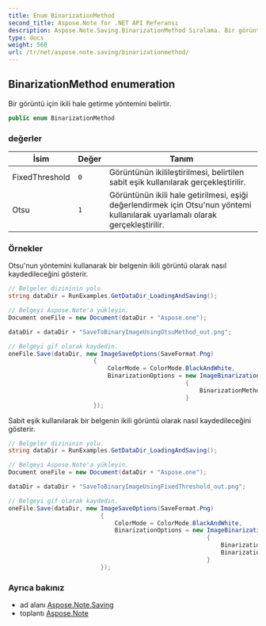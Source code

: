 ```yaml
---
title: Enum BinarizationMethod
second_title: Aspose.Note for .NET API Referansı
description: Aspose.Note.Saving.BinarizationMethod Sıralama. Bir görüntü için ikili hale getirme yöntemini belirtir.
type: docs
weight: 560
url: /tr/net/aspose.note.saving/binarizationmethod/
---
```

## BinarizationMethod enumeration

Bir görüntü için ikili hale getirme yöntemini belirtir.

```csharp
public enum BinarizationMethod
```

### değerler

| İsim | Değer | Tanım |
| --- | --- | --- |
| FixedThreshold | `0` | Görüntünün ikilileştirilmesi, belirtilen sabit eşik kullanılarak gerçekleştirilir. |
| Otsu | `1` | Görüntünün ikili hale getirilmesi, eşiği değerlendirmek için Otsu'nun yöntemi kullanılarak uyarlamalı olarak gerçekleştirilir. |

### Örnekler

Otsu'nun yöntemini kullanarak bir belgenin ikili görüntü olarak nasıl kaydedileceğini gösterir.

```csharp
// Belgeler dizininin yolu.
string dataDir = RunExamples.GetDataDir_LoadingAndSaving();

// Belgeyi Aspose.Note'a yükleyin.
Document oneFile = new Document(dataDir + "Aspose.one");

dataDir = dataDir + "SaveToBinaryImageUsingOtsuMethod_out.png";

// Belgeyi gif olarak kaydedin.
oneFile.Save(dataDir, new ImageSaveOptions(SaveFormat.Png)
                        {
                            ColorMode = ColorMode.BlackAndWhite,
                            BinarizationOptions = new ImageBinarizationOptions()
                                                  {
                                                      BinarizationMethod = BinarizationMethod.Otsu,
                                                  }
                        });
```

Sabit eşik kullanılarak bir belgenin ikili görüntü olarak nasıl kaydedileceğini gösterir.

```csharp
// Belgeler dizininin yolu.
string dataDir = RunExamples.GetDataDir_LoadingAndSaving();

// Belgeyi Aspose.Note'a yükleyin.
Document oneFile = new Document(dataDir + "Aspose.one");

dataDir = dataDir + "SaveToBinaryImageUsingFixedThreshold_out.png";

// Belgeyi gif olarak kaydedin.
oneFile.Save(dataDir, new ImageSaveOptions(SaveFormat.Png)
                          {
                              ColorMode = ColorMode.BlackAndWhite,
                              BinarizationOptions = new ImageBinarizationOptions()
                                                        {
                                                            BinarizationMethod = BinarizationMethod.FixedThreshold,
                                                            BinarizationThreshold = 123
                                                        }
                          });
```

### Ayrıca bakınız

* ad alanı [Aspose.Note.Saving](../../aspose.note.saving/)
* toplantı [Aspose.Note](../../)


